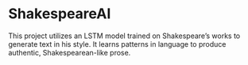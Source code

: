 # ShakespeareAI
This project utilizes an LSTM model trained on Shakespeare’s works to generate text in his style. It learns patterns in language to produce authentic, Shakespearean-like prose.
